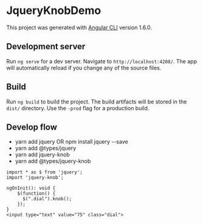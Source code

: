 # JqueryKnobDemo

This project was generated with [Angular CLI](https://github.com/angular/angular-cli) version 1.6.0.

## Development server

Run `ng serve` for a dev server. Navigate to `http://localhost:4200/`. The app will automatically reload if you change any of the source files.

## Build

Run `ng build` to build the project. The build artifacts will be stored in the `dist/` directory. Use the `-prod` flag for a production build.

## Develop flow
- yarn add jquery OR npm install jquery --save
- yarn add @types/jquery
- yarn add jquery-knob
- yarn add @types/jquery-knob

```
import * as $ from 'jquery';
import 'jquery-knob';

ngOnInit(): void {
    $(function() {
      $(".dial").knob();
    });
}
<input type="text" value="75" class="dial">
```
